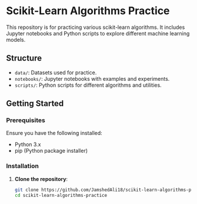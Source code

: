 # Scikit-Learn Algorithms Practice

This repository is for practicing various scikit-learn algorithms. It includes Jupyter notebooks and Python scripts to explore different machine learning models.

## Structure

- `data/`: Datasets used for practice.
- `notebooks/`: Jupyter notebooks with examples and experiments.
- `scripts/`: Python scripts for different algorithms and utilities.

## Getting Started

### Prerequisites

Ensure you have the following installed:

- Python 3.x
- pip (Python package installer)

### Installation

1. **Clone the repository**:
   ```bash
   git clone https://github.com/JamshedAli18/scikit-learn-algorithms-practice.git
   cd scikit-learn-algorithms-practice
